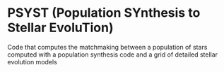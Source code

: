 # PSYST (Population SYnthesis to Stellar EvoluTion)

Code that computes the matchmaking between a population of stars computed with a population
synthesis code and a grid of detailed stellar evolution models
